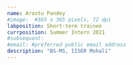 ```yaml
---
name: Arastu Pandey
#image:  #365 x 365 pixels, 72 dpi
labposition: Short-term trainee 
currposition: Summer Intern 2021
#subsequent: 
#email: #preferred public email address
description: "BS-MS, IISER Mohali"
---
```


